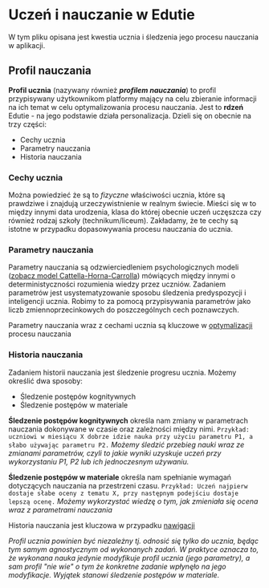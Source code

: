 # Uczeń i nauczanie w Edutie

W tym pliku opisana jest kwestia ucznia i śledzenia jego procesu nauczania w aplikacji.

## Profil nauczania

**Profil ucznia** (nazywany również ***profilem nauczania***) to profil przypisywany użytkownikom platformy mający na celu zbieranie informacji na ich temat w celu optymalizowania procesu nauczania. Jest to **rdzeń** Edutie - na jego podstawie działa personalizacja. Dzieli się on obecnie na trzy części:
 - Cechy ucznia
 - Parametry nauczania
 - Historia nauczania

### Cechy ucznia
Można powiedzieć że są to *fizyczne* właściwości ucznia, które są prawdziwe i znajdują urzeczywistnienie w realnym świecie. Mieści się w to między innymi data urodzenia, klasa do której obecnie uczeń uczęszcza czy również rodzaj szkoły (technikum/liceum). Zakładamy, że te cechy są istotne w przypadku dopasowywania procesu nauczania do ucznia.

### Parametry nauczania
Parametry nauczania są odzwierciedleniem psychologicznych modeli ([zobacz model Cattella-Horna-Carrolla](../koncept/PsychologiaEdukacji.md)) mówiących między innymi o deterministyczności rozumienia wiedzy przez uczniów. Zadaniem parametrów jest usystematyzowanie sposobu śledzenia predyspozycji i inteligencji ucznia. Robimy to za pomocą przypisywania parametrów jako liczb zmiennoprzecinkowych do poszczególnych cech poznawczych.

Parametry nauczania wraz z cechami ucznia są kluczowe w [optymalizacji](#personalizacja) procesu nauczania

### Historia nauczania
Zadaniem historii nauczania jest śledzenie progresu ucznia. Możemy określić dwa sposoby:
 - Śledzenie postępów kognitywnych
 - Śledzenie postępów w materiale

**Śledzenie postępów kognitywnych** określa nam zmiany w parametrach nauczania dokonywane w czasie oraz zależności między nimi.  `Przykład: uczniowi w miesiącu X dobrze idzie nauka przy użyciu parametru P1, a słabo używając parametru P2.` *Możemy śledzić przebieg nauki wraz ze zmianami parametrów, czyli to jakie wyniki uzyskuje uczeń przy wykorzystaniu P1, P2 lub ich jednoczesnym używaniu.*

**Śledzenie postępów w materiale** określa nam spełnianie wymagań dotyczących nauczania na przestrzeni czasu. `Przykład: Uczeń najpierw dostaje słabe oceny z tematu X, przy następnym podejściu dostaje lepszą ocenę.` *Możemy wykorzystać wiedzę o tym, jak zmieniała się ocena wraz z parametrami nauczania*

Historia nauczania jest kluczowa w przypadku [nawigacji](#nawigacja-nauki)

*Profil ucznia powinien być niezależny tj. odnosić się tylko do ucznia, będąc tym samym agnostycznym od wykonanych zadań. W praktyce oznacza to, że wykonana nauka jedynie modyfikuje profil ucznia (jego parametry), a sam profil "nie wie" o tym że konkretne zadanie wpłynęło na jego modyfikacje. Wyjątek stanowi śledzenie postępów w materiale.*